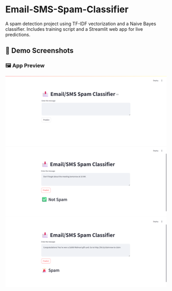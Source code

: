 # Email-SMS-Spam-Classifier
A spam detection project using TF-IDF vectorization and a Naive Bayes classifier. Includes training script and a Streamlit web app for live predictions.

## 📸 Demo Screenshots

### 🖼️ App Preview
![Screenshot 1](Screenshot%20(1267).png)
![Screenshot 2](Screenshot%20(1268).png)
![Screenshot 3](Screenshot%20(1269).png)
